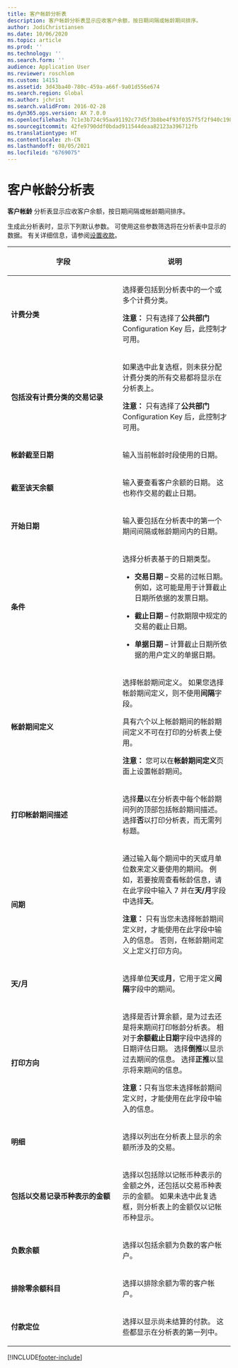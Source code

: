 ```yaml
---
title: 客户帐龄分析表
description: 客户帐龄分析表显示应收客户余额，按日期间隔或帐龄期间排序。
author: JodiChristiansen
ms.date: 10/06/2020
ms.topic: article
ms.prod: ''
ms.technology: ''
ms.search.form: ''
audience: Application User
ms.reviewer: roschlom
ms.custom: 14151
ms.assetid: 3d43ba40-780c-459a-a66f-9a01d556e674
ms.search.region: Global
ms.author: jchrist
ms.search.validFrom: 2016-02-28
ms.dyn365.ops.version: AX 7.0.0
ms.openlocfilehash: 7c1e3b724c95aa91192c77d5f3b8be4f93f0357f5f2f940c198bc8da47933fa0
ms.sourcegitcommit: 42fe9790ddf0bdad911544deaa82123a396712fb
ms.translationtype: HT
ms.contentlocale: zh-CN
ms.lasthandoff: 08/05/2021
ms.locfileid: "6769075"
---
```

# <a name="customer-aging-report"></a>客户帐龄分析表 

**客户帐龄** 分析表显示应收客户余额，按日期间隔或帐龄期间排序。

生成此分析表时，显示下列默认参数。 可使用这些参数筛选将在分析表中显示的数据。 有关详细信息，请参阅[设置收款](set-up-collections.md)。

<table>
<colgroup>
<col style="width: 50%" />
<col style="width: 50%" />
</colgroup>
<thead>
<tr class="header">
<th><p>字段</p></th>
<th><p>说明</p></th>
</tr>
</thead>
<tbody>
<tr class="odd">
<td><p><strong>计费分类</strong></p></td>
<td><p>选择要包括到分析表中的一个或多个计费分类。</p>
<div class="alert">

**注意：** 只有选择了<STRONG>公共部门</STRONG> Configuration Key 后，此控制才可用。</P>


</div></td>
</tr>
<tr class="even">
<td><p><strong>包括没有计费分类的交易记录</strong></p></td>
<td><p>如果选中此复选框，则未获分配计费分类的所有交易都将显示在分析表上。</p>
<div class="alert">

**注意：** 只有选择了<STRONG>公共部门</STRONG> Configuration Key 后，此控制才可用。</P>

</div></td>
</tr>
<tr class="odd">
<td><p><strong>帐龄截至日期</strong></p></td>
<td><p>输入当前帐龄时段使用的日期。</p></td>
</tr>
<tr class="odd">
<td><p><strong>截至该天余额</strong></p></td>
<td><p>输入要查看客户余额的日期。 这也称作交易的截止日期。</p></td>
</tr>
<tr class="even">
<td><p><strong>开始日期</strong></p></td>
<td><p>输入要包括在分析表中的第一个期间间隔或帐龄期间内的日期。</p></td>
</tr>
<tr class="odd">
<td><p><strong>条件</strong></p></td>
<td><p>选择分析表基于的日期类型。</p>
<ul>
<li><p><strong>交易日期</strong> – 交易的过帐日期。 例如，这可能是用于计算截止日期所依据的发票日期。</p></li>
<li><p><strong>截止日期</strong> – 付款期限中规定的交易的截止日期。</p></li>
<li><p><strong>单据日期</strong> – 计算截止日期所依据的用户定义的单据日期。</p></li>
</ul></td>
</tr>
<tr class="even">
<td><p><strong>帐龄期间定义</strong></p></td>
<td><p>选择帐龄期间定义。 如果您选择帐龄期间定义，则不使用<strong>间隔</strong>字段。</p>
<p>具有六个以上帐龄期间的帐龄期间定义不可在打印的分析表上使用。</p>
<div class="alert">

**注意：** 您可以在<STRONG>帐龄期间定义</STRONG>页面上设置帐龄期间。</P>


</div></td>
</tr>
<tr class="odd">
<td><p><strong>打印帐龄期间描述</strong></p></td>
<td><p>选择<strong>是</strong>以在分析表中每个帐龄期间列的顶部包括帐龄期间描述。 选择<strong>否</strong>以打印分析表，而无需列标题。</p></td>
</tr>
<tr class="even">
<td><p><strong>间期</strong></p></td>
<td><p>通过输入每个期间中的天或月单位数来定义要使用的期间。 例如，若要按周查看帐龄信息，请在此字段中输入 7 并在<strong>天/月</strong>字段中选择<strong>天</strong>。</p>
<div class="alert">

**注意：** 只有当您未选择帐龄期间定义时，才能使用在此字段中输入的信息。 否则，在帐龄期间定义上定义打印方向。</P>


</div></td>
</tr>
<tr class="odd">
<td><p><strong>天/月</strong></p></td>
<td><p>选择单位<strong>天</strong>或<strong>月</strong>，它用于定义<strong>间隔</strong>字段中的期间。</p></td>
</tr>
<tr class="even">
<td><p><strong>打印方向</strong></p></td>
<td><p>选择是否计算余额，是为过去还是将来期间打印帐龄分析表。 相对于<strong>余额截止日期</strong>字段中选择的日期评估日期。 选择<strong>倒推</strong>以显示过去期间的信息。 选择<strong>正推</strong>以显示将来期间的信息。</p>
<div class="alert">
  
<STRONG>注意：</STRONG>只有当您未选择帐龄期间定义时，才能使用在此字段中输入的信息。</P>


</div></td>
</tr>
<tr class="odd">
<td><p><strong>明细</strong></p></td>
<td><p>选择以列出在分析表上显示的余额所涉及的交易。</p></td>
</tr>
<tr class="even">
<td><p><strong>包括以交易记录币种表示的金额</strong></p></td>
<td><p>选择以包括除以记帐币种表示的金额之外，还包括以交易币种表示的金额。 如果未选中此复选框，则分析表上的金额仅以记帐币种显示。</p></td>
</tr>
<tr class="odd">
<td><p><strong>负数余额</strong></p></td>
<td><p>选择以包括余额为负数的客户帐户。</p></td>
</tr>
<tr class="even">
<td><p><strong>排除零余额科目</strong></p></td>
<td><p>选择以排除余额为零的客户帐户。</p></td>
</tr>
<tr class="odd">
<td><p><strong>付款定位</strong></p></td>
<td><p>选择以显示尚未结算的付款。 这些都显示在分析表的第一列中。</p></td>
</tr>
</tbody>
</table>



[!INCLUDE[footer-include](../../includes/footer-banner.md)]